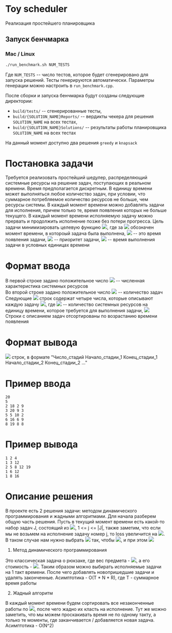 # Toy scheduler
Реализация простейшего планировщика 
## Запуск бенчмарка
### Mac / Linux
```bash
./run_benchmark.sh NUM_TESTS
```
Где `NUM_TESTS` -- число тестов, которое будет сгенерировано для запуска решений. Тесты генерируются автоматически. Параметры генерации можно настроить в `run_benchmark.cpp`.  
  
После сборки и запуска бенчмарка будут созданы следующие директории:  
* `build/tests/` -- сгенерированные тесты,  
* `build/{SOLUTION_NAME}Reports/` -- вердикты чекера для решения `SOLUTION_NAME` на всех тестах,  
* `build/{SOLUTION_NAME}Solutions/` -- результаты работы планировщика `SOLUTION_NAME` на всех тестах
  
На данный момент доступно два решения `greedy` и `knapsack`

# Постановка задачи

Требуется реализовать простейший шедулер, распределяющий системные ресурсы на решение задач, поступающих в реальном времени. Время предполагается дискретным. В единицу времени может выполняться любое количество задач, при условии, что суммарное потребляемое количество ресурсов не больше, чем ресурсы системы. В каждый момент времени можно добавлять задачи для исполнения, причем только те, время появления которых не больше текущего. В каждый момент времени исполняемую задачу можно прервать и продолжить исполнение позже без потери прогресса. Цель задачи минимизировать целевую функцию <img src="https://render.githubusercontent.com/render/math?math=loss=\sum_{i}p_{i}\cdot\frac{f_{i} - t_{i}}{d_{i}}">, где за <img src="https://render.githubusercontent.com/render/math?math=f_{i}"> обозначен момент времени, в котороый задача была выполнена, <img src="https://render.githubusercontent.com/render/math?math=t_{i}"> -- это время появления задачи, <img src="https://render.githubusercontent.com/render/math?math=p_{i}"> -- приоритет задачи, <img src="https://render.githubusercontent.com/render/math?math=d_{i}"> -- время выполнения задачи в условных единицах времени

# Формат ввода

В первой строке задано положительное число <img src="https://render.githubusercontent.com/render/math?math=R, 0 < R \leq 1000"> -- численная характеристика системных ресурсов  
Во второй строке задано положительное число <img src="https://render.githubusercontent.com/render/math?math=N, 0 < N \leq 1000"> -- количество задач  
Следующие <img src="https://render.githubusercontent.com/render/math?math=N"> строк содержат четыре числа, которые описывают каждую задачу <img src="https://render.githubusercontent.com/render/math?math=t_{i}\:p_{i}\:d_{i}\:r_{i}">, где <img src="https://render.githubusercontent.com/render/math?math=r_{i}"> -- количество системных ресурсов на единицу времени, которое требуется для выполнения задачи, <img src="https://render.githubusercontent.com/render/math?math=0 < t_{i},p_{i},d_{i},r_{i} \leq 100">  
Строки с описанием задач отсортированы по возрастанию времени появления

# Формат вывода
<img src="https://render.githubusercontent.com/render/math?math=N"> строк, в формате "Число_стадий Начало_стадии_1 Конец_стадии_1 Начало_стадии_2 Конец_стадии_2 ..."

# Пример ввода
```
20
5
2 18 2 9
3 20 9 3
5 5 10 2
6 16 6 9
8 19 8 8
```
# Пример вывода
```
1 2 4 
1 3 12 
2 5 8 12 19 
1 6 12 
1 8 16 
```
# Описание решения

В проекте есть 2 решения задачи: методом динамического программирования и жадными алгоритмами. Для начала разберем общую часть решения. Пусть в текущий момент времени есть какой-то набор задач J, состоящий из <img src="https://render.githubusercontent.com/render/math?math=(t_j, p_j, d_j, r_j)">, 1 <= j <= |J|, также заметим, что если мы не возьмем на исполнение задачу номер j, то loss увеличится на <img src="https://render.githubusercontent.com/render/math?math=\frac{p_{j}}{d_{j}}">. В таком случае нам нужно выбрать <img src="https://render.githubusercontent.com/render/math?math=x_j \in {0, 1}"> так, чтобы <img src="https://render.githubusercontent.com/render/math?math=\sum_{j}x_j r_j \leq R">, и  при этом  <img src="https://render.githubusercontent.com/render/math?math=\sum_{j}(1 - x_j) \frac{p_{j}}{d_{j}} \rightarrow min">

1) Метод динамического программирования

Это классическая задача о рюкзаке, где вес предмета - <img src="https://render.githubusercontent.com/render/math?math=r_j">, а его стоимость - <img src="https://render.githubusercontent.com/render/math?math=\frac{p_{j}}{d_{j}}">. Таким образом можно выбирать исполняемые задачи на 1 такт времени. После чего добавлять новопришедшие задачи и удалять законченные. Асимптотика - O(T * N * R), где T - суммарное время работы

2) Жадный алгоритм

В каждый момент времени будем сортировать все незаконченные работы по <img src="https://render.githubusercontent.com/render/math?math=\frac{p_{j}}{d_{j}}">, после чего жадно их класть на исполнение. Тут же можно заметить, что мы можем проскакивать время не по одному такту, а только те моменты, где заканчивается / добавляется новая задача. Асимптотика - O(N^2)
